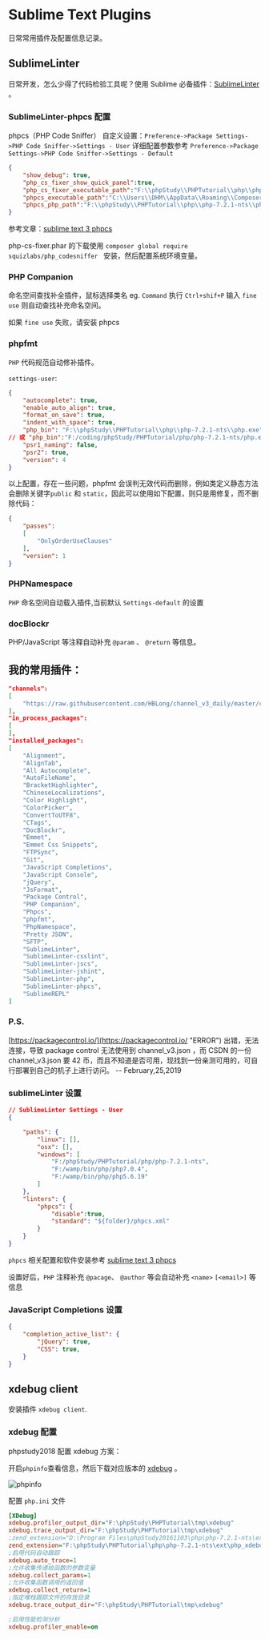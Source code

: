 # Sublime Text Plugins

日常常用插件及配置信息记录。

## SublimeLinter

日常开发，怎么少得了代码检验工具呢？使用 Sublime 必备插件：[SublimeLinter](http://www.sublimelinter.com/en/stable/  "SublimeLinter") 。

### SublimeLinter-phpcs 配置

phpcs（PHP Code Sniffer） 自定义设置：`Preference->Package Settings->PHP Code Sniffer->Settings - User` 详细配置参数参考 `Preference->Package Settings->PHP Code Sniffer->Settings - Default`

```json
{
    "show_debug": true,
    "php_cs_fixer_show_quick_panel":true,
    "php_cs_fixer_executable_path":"F:\\phpStudy\\PHPTutorial\\php\\php-7.2.1-nts\\php-cs-fixer-v2.phar",
    "phpcs_executable_path":"C:\\Users\\DHM\\AppData\\Roaming\\Composer\\vendor\\bin\\phpcs.bat",
    "phpcs_php_path":"F:\\phpStudy\\PHPTutorial\\php\\php-7.2.1-nts\\php.exe",
}
```

参考文章：[sublime text 3 phpcs](https://blog.csdn.net/yxwb1253587469/article/details/72896241 "sublime text 3 phpcs")

php-cs-fixer.phar 的下载使用 `composer global require squizlabs/php_codesniffer ` 安装，然后配置系统环境变量。

### PHP Companion

命名空间查找补全插件，鼠标选择类名 eg. `Command` 执行 `Ctrl+shif+P` 输入 `fine use` 则自动查找补充命名空间。 

如果 `fine use` 失败，请安装 phpcs

### phpfmt

`PHP` 代码规范自动修补插件。

`settings-user`:

```json
{
    "autocomplete": true,
    "enable_auto_align": true,
    "format_on_save": true,
    "indent_with_space": true,
    "php_bin": "F:\\phpStudy\\PHPTutorial\\php\\php-7.2.1-nts\\php.exe",
// 或 "php_bin":"F:/coding/phpStudy/PHPTutorial/php/php-7.2.1-nts/php.exe",
    "psr1_naming": false,
    "psr2": true,
    "version": 4
}
```

以上配置，存在一些问题，phpfmt 会误判无效代码而删除，例如类定义静态方法会删除关键字`public` 和 `static`，因此可以使用如下配置，则只是用修复，而不删除代码：

```json
{
    "passes":
    [
        "OnlyOrderUseClauses"
    ],
    "version": 1
}
```

### PHPNamespace

`PHP` 命名空间自动载入插件,当前默认 `Settings-default` 的设置

### docBlockr

PHP/JavaScript 等注释自动补充 `@param` 、 `@return` 等信息。

## 我的常用插件：

```json
"channels":
[
    "https://raw.githubusercontent.com/HBLong/channel_v3_daily/master/channel_v3.json"
],
"in_process_packages":
[
],
"installed_packages":
[
    "Alignment",
    "AlignTab",
    "All Autocomplete",
    "AutoFileName",
    "BracketHighlighter",
    "ChineseLocalizations",
    "Color Highlight",
    "ColorPicker",
    "ConvertToUTF8",
    "CTags",
    "DocBlockr",
    "Emmet",
    "Emmet Css Snippets",
    "FTPSync",
    "Git",
    "JavaScript Completions",
    "JavaScript Console",
    "jQuery",
    "JsFormat",
    "Package Control",
    "PHP Companion",
    "Phpcs",
    "phpfmt",
    "PhpNamespace",
    "Pretty JSON",
    "SFTP",
    "SublimeLinter",
    "SublimeLinter-csslint",
    "SublimeLinter-jscs",
    "SublimeLinter-jshint",
    "SublimeLinter-php",
    "SublimeLinter-phpcs",
    "SublimeREPL"
]
```

### P.S.

[https://packagecontrol.io/](https://packagecontrol.io/ "ERROR") 出错，无法连接，导致 package control 无法使用到 channel_v3.json ，而 CSDN 的一份 channel_v3.json 要 42 币，而且不知道是否可用，现找到一份亲测可用的，可自行部署到自己的机子上进行访问。 -- February,25,2019

### sublimeLinter 设置

```json
// SublimeLinter Settings - User
{

    "paths": {
        "linux": [],
        "osx": [],
        "windows": [
            "F:/phpStudy/PHPTutorial/php/php-7.2.1-nts",
            "F:/wamp/bin/php/php7.0.4",
            "F:/wamp/bin/php/php5.6.19"
        ]
    },
    "linters": {
        "phpcs": {
            "disable":true,
            "standard": "${folder}/phpcs.xml"
        }
    }
}
```

`phpcs` 相关配置和软件安装参考 [sublime text 3 phpcs](https://blog.csdn.net/yxwb1253587469/article/details/72896241 "sublime text 3 phpcs")

设置好后，`PHP` 注释补充 `@pacage`、 `@author` 等会自动补充 `<name>` `[<email>]` 等信息

### JavaScript Completions 设置

```json
{
    "completion_active_list": {
        "jQuery": true,
        "CSS": true,
    }
}
```

## xdebug client

安装插件 `xdebug client`.

### xdebug 配置

phpstudy2018 配置 xdebug 方案：

开启`phpinfo`查看信息，然后下载对应版本的 [xdebug](https://xdebug.org/download.php)  。

![phpinfo](https://i.loli.net/2019/08/29/h4tJlBuImedGO9R.png)

配置 `php.ini` 文件

```ini
[XDebug]
xdebug.profiler_output_dir="F:\phpStudy\PHPTutorial\tmp\xdebug"
xdebug.trace_output_dir="F:\phpStudy\PHPTutorial\tmp\xdebug"
;zend_extension="D:\Program Files\phpStudy20161103\php\php-7.2.1-nts\ext\php_xdebug.dll"
zend_extension="F:\phpStudy\PHPTutorial\php\php-7.2.1-nts\ext\php_xdebug-2.8.0beta2-7.2-vc15-nts.dll"
;启用代码自动跟踪
xdebug.auto_trace=1
;允许收集传递给函数的参数变量 
xdebug.collect_params=1
;允许收集函数调用的返回值
xdebug.collect_return=1
;指定堆栈跟踪文件的存放目录 
xdebug.trace_output_dir="F:\phpStudy\PHPTutorial\tmp\xdebug"　　

;启用性能检测分析  
xdebug.profiler_enable=on
```


